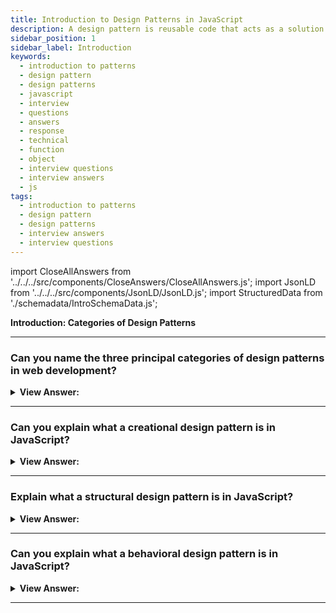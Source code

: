 ```yaml
---
title: Introduction to Design Patterns in JavaScript
description: A design pattern is reusable code that acts as a solution to recurring problems. The three groups are creational, structural, and behavioral design patterns.
sidebar_position: 1
sidebar_label: Introduction
keywords:
  - introduction to patterns
  - design pattern
  - design patterns
  - javascript
  - interview
  - questions
  - answers
  - response
  - technical
  - function
  - object
  - interview questions
  - interview answers
  - js
tags:
  - introduction to patterns
  - design pattern
  - design patterns
  - interview answers
  - interview questions
---
```


import CloseAllAnswers from '../../../src/components/CloseAnswers/CloseAllAnswers.js';
import JsonLD from '../../../src/components/JsonLD/JsonLD.js';
import StructuredData from './schemadata/IntroSchemaData.js';

<JsonLD data={StructuredData} />

<head>
  <title>Introduction to Design Patterns | HelloJavaScript.info</title>
</head>

<!-- check word doc notes and updates -->

**Introduction: Categories of Design Patterns**

<CloseAllAnswers />

---

### Can you name the three principal categories of design patterns in web development?

<details>
  <summary>
    <strong>View Answer:</strong>
  </summary>
  <div>
    <div>
      <strong>Interview Response:</strong> The three main design patterns categories in JavaScript are creational, structural, and behavioral design patterns.<br/><br/>
      <strong>Diagram:</strong><br /><br />
    <img src="/img/design-patterns-categories.png" /><br /><br />
    </div>

  </div>
</details>

---

### Can you explain what a creational design pattern is in JavaScript?

<details>
  <summary>
    <strong>View Answer:</strong>
  </summary>
  <div>
    <div>
      <strong>Interview Response:</strong> Creation design patterns handle object creation and reduce complexity in object creation in JavaScript. Examples of creational design patterns include the constructor, factory, prototype, and singleton patterns.
    </div>
  </div>
</details>

---

### Explain what a structural design pattern is in JavaScript?

<details>
  <summary>
    <strong>View Answer:</strong>
  </summary>
  <div>
    <div>
      <strong>Interview Response:</strong> Structural design patterns in software engineering are design patterns that simplify the design process by identifying a straightforward approach to realizing relationships between entities. Structural design patterns include the module, decorator, facade, adapter, and proxy patterns.
    </div>
  </div>
</details>

---

### Can you explain what a behavioral design pattern is in JavaScript?

<details>
  <summary>
    <strong>View Answer:</strong>
  </summary>
  <div>
    <div>
      <strong>Interview Response:</strong> Behavioral design patterns identify communication between objects, which increases flexibility in how our application carries out communication. Structural design patterns include the chain of responsibility, command, observer, iterator, strategy, and template patterns.
    </div>
  </div>
</details>

---
